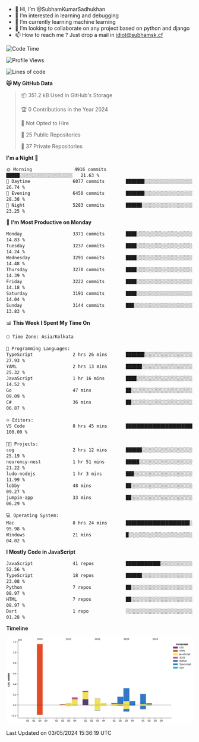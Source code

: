 - 👋 Hi, I’m @SubhamKumarSadhukhan
- 👀 I’m interested in learning and debugging
- 🌱 I’m currently learning machine learning
- 💞️ I’m looking to collaborate on any project based on python and django
- 📫 How to reach me ?
      Just drop a mail in idiot@subhamsk.cf

<!---
SubhamKumarSadhukhan/SubhamKumarSadhukhan is a ✨ special ✨ repository because its `README.md` (this file) appears on your GitHub profile.
You can click the Preview link to take a look at your changes.
--->


<!--START_SECTION:waka-->
![Code Time](http://img.shields.io/badge/Code%20Time-2%2C147%20hrs%2031%20mins-blue)

![Profile Views](http://img.shields.io/badge/Profile%20Views-1-blue)

![Lines of code](https://img.shields.io/badge/From%20Hello%20World%20I%27ve%20Written-2.6%20million%20lines%20of%20code-blue)

**🐱 My GitHub Data** 

> 📦 351.2 kB Used in GitHub's Storage 
 > 
> 🏆 0 Contributions in the Year 2024
 > 
> 🚫 Not Opted to Hire
 > 
> 📜 25 Public Repositories 
 > 
> 🔑 37 Private Repositories 
 > 
**I'm a Night 🦉** 

```text
🌞 Morning                4916 commits        █████░░░░░░░░░░░░░░░░░░░░   21.63 % 
🌆 Daytime                6077 commits        ███████░░░░░░░░░░░░░░░░░░   26.74 % 
🌃 Evening                6450 commits        ███████░░░░░░░░░░░░░░░░░░   28.38 % 
🌙 Night                  5283 commits        ██████░░░░░░░░░░░░░░░░░░░   23.25 % 
```
📅 **I'm Most Productive on Monday** 

```text
Monday                   3371 commits        ████░░░░░░░░░░░░░░░░░░░░░   14.83 % 
Tuesday                  3237 commits        ████░░░░░░░░░░░░░░░░░░░░░   14.24 % 
Wednesday                3291 commits        ████░░░░░░░░░░░░░░░░░░░░░   14.48 % 
Thursday                 3270 commits        ████░░░░░░░░░░░░░░░░░░░░░   14.39 % 
Friday                   3222 commits        ████░░░░░░░░░░░░░░░░░░░░░   14.18 % 
Saturday                 3191 commits        ████░░░░░░░░░░░░░░░░░░░░░   14.04 % 
Sunday                   3144 commits        ███░░░░░░░░░░░░░░░░░░░░░░   13.83 % 
```


📊 **This Week I Spent My Time On** 

```text
🕑︎ Time Zone: Asia/Kolkata

💬 Programming Languages: 
TypeScript               2 hrs 26 mins       ███████░░░░░░░░░░░░░░░░░░   27.93 % 
YAML                     2 hrs 13 mins       ██████░░░░░░░░░░░░░░░░░░░   25.32 % 
JavaScript               1 hr 16 mins        ████░░░░░░░░░░░░░░░░░░░░░   14.52 % 
Go                       47 mins             ██░░░░░░░░░░░░░░░░░░░░░░░   09.09 % 
C#                       36 mins             ██░░░░░░░░░░░░░░░░░░░░░░░   06.87 % 

🔥 Editors: 
VS Code                  8 hrs 45 mins       █████████████████████████   100.00 % 

🐱‍💻 Projects: 
cog                      2 hrs 12 mins       ██████░░░░░░░░░░░░░░░░░░░   25.19 % 
neuroncy-nest            1 hr 51 mins        █████░░░░░░░░░░░░░░░░░░░░   21.22 % 
ludo-nodejs              1 hr 3 mins         ███░░░░░░░░░░░░░░░░░░░░░░   11.99 % 
lobby                    48 mins             ██░░░░░░░░░░░░░░░░░░░░░░░   09.27 % 
jumpin-app               33 mins             ██░░░░░░░░░░░░░░░░░░░░░░░   06.29 % 

💻 Operating System: 
Mac                      8 hrs 24 mins       ████████████████████████░   95.98 % 
Windows                  21 mins             █░░░░░░░░░░░░░░░░░░░░░░░░   04.02 % 
```

**I Mostly Code in JavaScript** 

```text
JavaScript               41 repos            █████████████░░░░░░░░░░░░   52.56 % 
TypeScript               18 repos            ██████░░░░░░░░░░░░░░░░░░░   23.08 % 
Python                   7 repos             ██░░░░░░░░░░░░░░░░░░░░░░░   08.97 % 
HTML                     7 repos             ██░░░░░░░░░░░░░░░░░░░░░░░   08.97 % 
Dart                     1 repo              ░░░░░░░░░░░░░░░░░░░░░░░░░   01.28 % 
```



**Timeline**

![Lines of Code chart](https://raw.githubusercontent.com/SubhamKumarSadhukhan/SubhamKumarSadhukhan/main/assets/bar_graph.png)


 Last Updated on 03/05/2024 15:36:19 UTC
<!--END_SECTION:waka-->
